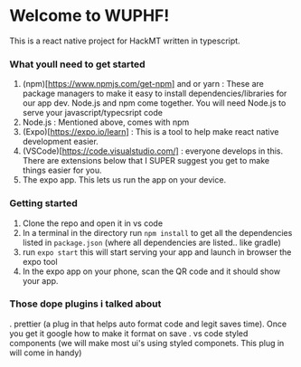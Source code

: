 # Welcome to WUPHF!


This is a react native project for HackMT written in typescript. 

### What youll need to get started
1. (npm)[https://www.npmjs.com/get-npm] and or yarn : 
These are package managers to make it easy to install dependencies/libraries for our app dev. Node.js and npm come together. You will need Node.js to serve your javascript/typecsript code
2. Node.js  : Mentioned above, comes with npm
3. (Expo)[https://expo.io/learn]  : This is a tool to help make react native development easier. 
4. (VSCode)[https://code.visualstudio.com/] : everyone develops in this. There are extensions below that I SUPER suggest you get to make things easier for you. 
5. The expo app. This lets us run the app on your device. 


### Getting started
1. Clone the repo and open it in vs code
2. In a terminal in the directory run
`npm install`
to get all the dependencies listed in `package.json` (where all dependencies are listed.. like gradle)
3. run `expo start` this will start serving your app and launch in browser the expo tool
4. In the expo app on your phone, scan the QR code and it should show your app. 

### Those dope plugins i talked about
. prettier (a plug in that helps auto format code and legit saves time). Once you get it google how to make it format on save
. vs code styled components (we will make most ui's using styled componets. This plug in will come in handy)

